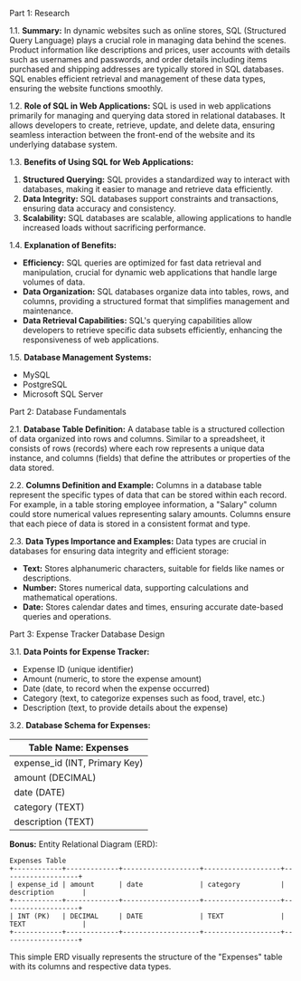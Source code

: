  Part 1: Research

1.1. **Summary:**
In dynamic websites such as online stores, SQL (Structured Query Language) plays a crucial role in managing data behind the scenes. Product information like descriptions and prices, user accounts with details such as usernames and passwords, and order details including items purchased and shipping addresses are typically stored in SQL databases. SQL enables efficient retrieval and management of these data types, ensuring the website functions smoothly.

1.2. **Role of SQL in Web Applications:**
SQL is used in web applications primarily for managing and querying data stored in relational databases. It allows developers to create, retrieve, update, and delete data, ensuring seamless interaction between the front-end of the website and its underlying database system.

1.3. **Benefits of Using SQL for Web Applications:**
   1. **Structured Querying:** SQL provides a standardized way to interact with databases, making it easier to manage and retrieve data efficiently.
   2. **Data Integrity:** SQL databases support constraints and transactions, ensuring data accuracy and consistency.
   3. **Scalability:** SQL databases are scalable, allowing applications to handle increased loads without sacrificing performance.

1.4. **Explanation of Benefits:**
   - **Efficiency:** SQL queries are optimized for fast data retrieval and manipulation, crucial for dynamic web applications that handle large volumes of data.
   - **Data Organization:** SQL databases organize data into tables, rows, and columns, providing a structured format that simplifies management and maintenance.
   - **Data Retrieval Capabilities:** SQL's querying capabilities allow developers to retrieve specific data subsets efficiently, enhancing the responsiveness of web applications.

1.5. **Database Management Systems:**
   - MySQL
   - PostgreSQL
   - Microsoft SQL Server

 Part 2: Database Fundamentals

2.1. **Database Table Definition:**
A database table is a structured collection of data organized into rows and columns. Similar to a spreadsheet, it consists of rows (records) where each row represents a unique data instance, and columns (fields) that define the attributes or properties of the data stored.

2.2. **Columns Definition and Example:**
Columns in a database table represent the specific types of data that can be stored within each record. For example, in a table storing employee information, a "Salary" column could store numerical values representing salary amounts. Columns ensure that each piece of data is stored in a consistent format and type.

2.3. **Data Types Importance and Examples:**
Data types are crucial in databases for ensuring data integrity and efficient storage:
   - **Text:** Stores alphanumeric characters, suitable for fields like names or descriptions.
   - **Number:** Stores numerical data, supporting calculations and mathematical operations.
   - **Date:** Stores calendar dates and times, ensuring accurate date-based queries and operations.

 Part 3: Expense Tracker Database Design

3.1. **Data Points for Expense Tracker:**
   - Expense ID (unique identifier)
   - Amount (numeric, to store the expense amount)
   - Date (date, to record when the expense occurred)
   - Category (text, to categorize expenses such as food, travel, etc.)
   - Description (text, to provide details about the expense)

3.2. **Database Schema for Expenses:**

| Table Name: Expenses        |
|-----------------------------|
| expense_id (INT, Primary Key)|
| amount (DECIMAL)             |
| date (DATE)                  |
| category (TEXT)              |
| description (TEXT)           |

**Bonus:**
Entity Relational Diagram (ERD):

```
Expenses Table
+------------+-------------+-------------------+-------------------+-------------------+
| expense_id | amount      | date              | category          | description       |
+------------+-------------+-------------------+-------------------+-------------------+
| INT (PK)   | DECIMAL     | DATE              | TEXT              | TEXT              |
+------------+-------------+-------------------+-------------------+-------------------+
```

This simple ERD visually represents the structure of the "Expenses" table with its columns and respective data types.


